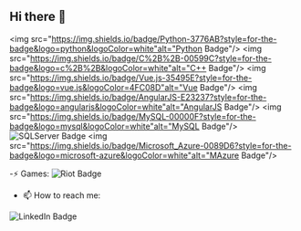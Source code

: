 ## Hi there 👋

<img src="https://img.shields.io/badge/Python-3776AB?style=for-the-badge&logo=python&logoColor=white"alt="Python Badge"/>
<img src="https://img.shields.io/badge/C%2B%2B-00599C?style=for-the-badge&logo=c%2B%2B&logoColor=white"alt="C++ Badge"/>
<img src="https://img.shields.io/badge/Vue.js-35495E?style=for-the-badge&logo=vue.js&logoColor=4FC08D"alt="Vue Badge"/>
<img src="https://img.shields.io/badge/AngularJS-E23237?style=for-the-badge&logo=angularjs&logoColor=white"alt="AngularJS Badge"/>
<img src="https://img.shields.io/badge/MySQL-00000F?style=for-the-badge&logo=mysql&logoColor=white"alt="MySQL Badge"/>
<img src="https://img.shields.io/badge/Microsoft_SQL_Server-CC2927?style=for-the-badge&logo=microsoft-sql-server&logoColor=white" alt="SQLServer Badge"/>
<img src="https://img.shields.io/badge/Microsoft_Azure-0089D6?style=for-the-badge&logo=microsoft-azure&logoColor=white"alt="MAzure Badge"/>

-⚡ Games:
<img src="https://img.shields.io/badge/Riot_Games-D32936?style=for-the-badge&logo=riot-games&logoColor=white" alt="Riot Badge"/>

- 📫 How to reach me:
<img src="https://img.shields.io/badge/LinkedIn-0077B5?style=for-the-badge&logo=linkedin&logoColor=white" alt="LinkedIn Badge"/>

<!--
**dars2002/dars2002** is a ✨ _special_ ✨ repository because its `README.md` (this file) appears on your GitHub profile.

Here are some ideas to get you started:

- 🔭 I’m currently working on ...
- 🌱 I’m currently learning ...
- 👯 I’m looking to collaborate on ...
- 🤔 I’m looking for help with ...
- 💬 Ask me about ...
- 📫 How to reach me: ...
- 😄 Pronouns: ...
- ⚡ Fun fact: ...
-->

